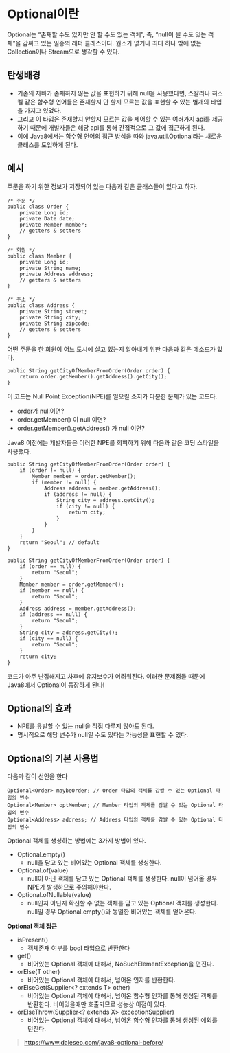 Optional이란
============================================ 
Optional는 “존재할 수도 있지만 안 할 수도 있는 객체”, 즉, “null이 될 수도 있는 객체”을 감싸고 있는 일종의 래퍼 클래스이다.
원소가 없거나 최대 하나 밖에 없는 Collection이나 Stream으로 생각할 수 있다.


탄생배경
---------------------------

* 기존의 자바가 존재하지 않는 값을 표현하기 위해 null을 사용했다면, 스칼라나 히스켈 같은 함수형 언어들은 존재할지 안 할지 모르는 값을 표현할 수 있는 별개의
타입을 가지고 있었다. 
* 그리고 이 타입은 존재할지 안할지 모르는 값을 제어할 수 있는 여러가지 api를 제공하기 때문에 개발자들은 해당 api를 통해 간접적으로 그 값에 접근하게 된다.
* 이에 Java8에서는 함수형 언어의 접근 방식을 따와 java.util.Optional<T>라는 새로운 클래스를 도입하게 된다.


예시
-------------------------------------------

주문을 하기 위한 정보가 저장되어 있는 다음과 같은 클래스들이 있다고 하자.
~~~
/* 주문 */
public class Order {
	private Long id;
	private Date date;
	private Member member;
	// getters & setters
}

/* 회원 */
public class Member {
	private Long id;
	private String name;
	private Address address;
	// getters & setters
}

/* 주소 */
public class Address {
	private String street;
	private String city;
	private String zipcode;
	// getters & setters
}
~~~

어떤 주문을 한 회원이 어느 도시에 살고 있는지 알아내기 위한 다음과 같은 메소드가 있다.

~~~
public String getCityOfMemberFromOrder(Order order) {
	return order.getMember().getAddress().getCity();
}
~~~

이 코드는 Null Point Exception(NPE)를 일으킬 소지가 다분한 문제가 있는 코드다.
* order가 null이면?
* order.getMember() 이 null 이면?
* order.getMember().getAddress() 가 null 이면?

Java8 이전에는 개발자들은 이러한 NPE를 회피하기 위해 다음과 같은 코딩 스타일을 사용했다.

~~~
public String getCityOfMemberFromOrder(Order order) {
	if (order != null) {
		Member member = order.getMember();
		if (member != null) {
			Address address = member.getAddress();
			if (address != null) {
				String city = address.getCity();
				if (city != null) {
					return city;
				}
			}
		}
	}
	return "Seoul"; // default
}
~~~

~~~
public String getCityOfMemberFromOrder(Order order) {
	if (order == null) {
		return "Seoul";
	}
	Member member = order.getMember();
	if (member == null) {
		return "Seoul";
	}
	Address address = member.getAddress();
	if (address == null) {
		return "Seoul";
	}
	String city = address.getCity();
	if (city == null) {
		return "Seoul";
	}
	return city;
}
~~~

코드가 아주 난잡해지고 차후에 유지보수가 어려워진다. 이러한 문제점들 때문에 Java8에서 Optional이 등장하게 된다!



Optional의 효과
---------------------------
* NPE를 유발할 수 있는 null을 직접 다루지 않아도 된다.
* 명시적으로 해당 변수가 null일 수도 있다는 가능성을 표현할 수 있다.

Optional의 기본 사용법
-------------------------
다음과 같이 선언을 한다
~~~
Optional<Order> maybeOrder; // Order 타입의 객체를 감쌀 수 있는 Optional 타입의 변수
Optional<Member> optMember; // Member 타입의 객체를 감쌀 수 있는 Optional 타입의 변수
Optional<Address> address; // Address 타입의 객체를 감쌀 수 있는 Optional 타입의 변수
~~~

Optional 객체를 생성하는 방법에는 3가지 방법이 있다.
* Optional.empty()
	- null을 담고 있는 비어있는 Optional 객체를 생성한다.
* Optional.of(value)
	- null이 아닌 객체를 담고 있는 Optional 객체를 생성한다. null이 넘어올 경우 NPE가 발생하므로 주의해야한다.
* Optional.ofNullable(value)
	- null인지 아닌지 확신할 수 없는 객체를 담고 있는 Optional 객체를 생성한다. null일 경우 Optional.empty()와 동일한 비어있는 객체를 얻어온다.
	

**Optional 객체 접근**

* isPresent()
	- 객체존재 여부를 bool 타입으로 반환한다
* get()
	- 비어있는 Optional 객체에 대해서, NoSuchElementException을 던진다.
* orElse(T other)
	- 비어있는 Optional 객체에 대해서, 넘어온 인자를 반환한다.
* orElseGet(Supplier<? extends T> other)
	- 비어있는 Optional 객체에 대해서, 넘어온 함수형 인자를 통해 생성된 객체를 반환한다. 비어있을때만 호출되므로 성능상 이점이 있다.
* orElseThrow(Supplier<? extends X> exceptionSupplier)
	- 비어있는 Optional 객체에 대해서, 넘어온 함수형 인자를 통해 생성된 예외를 던진다.


> https://www.daleseo.com/java8-optional-before/

